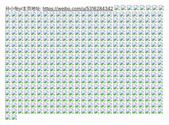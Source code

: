 孙小怡yi主页地址: https://weibo.com/u/5316284342 
![](https://wx4.sinaimg.cn/mw2000/005NMApEly1h9dny7cehqj32c0340npg.jpg) 
![](https://wx4.sinaimg.cn/mw2000/005NMApEly1h9dny8p39pj32c0340b2c.jpg) 
![](https://wx4.sinaimg.cn/mw2000/005NMApEly1h9dnxzlco9j3297309qv6.jpg) 
![](https://wx4.sinaimg.cn/mw2000/005NMApEly1h9dny3k9u4j32c0340e84.jpg) 
![](https://wx4.sinaimg.cn/mw2000/005NMApEly1h9dny5aoapj31or290b2a.jpg) 
![](https://wx4.sinaimg.cn/mw2000/005NMApEly1h9dny4cjfnj32c03407wi.jpg) 
![](https://wx4.sinaimg.cn/mw2000/005NMApEly1h9dny06pdgj30u012jqbo.jpg) 
![](https://wx4.sinaimg.cn/mw2000/005NMApEly1h9dny0zdfej30u012f187.jpg) 
![](https://wx4.sinaimg.cn/mw2000/005NMApEly1h9dny0l0y9j30u012nagq.jpg) 
![](https://wx4.sinaimg.cn/mw2000/005NMApEly1h8asxu6wftj31ba1bahdt.jpg) 
![](https://wx4.sinaimg.cn/mw2000/005NMApEly1h8asxq9kgmj32dc35shdv.jpg) 
![](https://wx4.sinaimg.cn/mw2000/005NMApEly1h8asxr4qa3j32co340e81.jpg) 
![](https://wx4.sinaimg.cn/mw2000/005NMApEly1h8asxvp496j33402c0b2b.jpg) 
![](https://wx4.sinaimg.cn/mw2000/005NMApEgy1h5nlr382o4j31400u0th5.jpg) 
![](https://wx4.sinaimg.cn/mw2000/005NMApEgy1h5nlstpmezj30u0140tfj.jpg) 
![](https://wx4.sinaimg.cn/mw2000/005NMApEgy1h5nlr1wt67j30u0140ago.jpg) 
![](https://wx4.sinaimg.cn/mw2000/005NMApEgy1h5nlr48jugj30u0140452.jpg) 
![](https://wx4.sinaimg.cn/mw2000/005NMApEly1h5j8iow6p6j32c0340e82.jpg) 
![](https://wx4.sinaimg.cn/mw2000/005NMApEly1h5j8ik8b60j32c0340hdu.jpg) 
![](https://wx4.sinaimg.cn/mw2000/005NMApEly1h5j8iqpss1j32c03404qq.jpg) 
![](https://wx4.sinaimg.cn/mw2000/005NMApEly1h5j8iskf3pj32c0340hdu.jpg) 
![](https://wx4.sinaimg.cn/mw2000/005NMApEly1h4w0dmyv05j31vn2i7kjn.jpg) 
![](https://wx4.sinaimg.cn/mw2000/005NMApEly1h4w0dpd3jzj32c0340b2d.jpg) 
![](https://wx4.sinaimg.cn/mw2000/005NMApEly1h4w0dj6ktkj31401hckjl.jpg) 
![](https://wx4.sinaimg.cn/mw2000/005NMApEly1h4w0dz0yb0j32c03407wm.jpg) 
![](https://wx4.sinaimg.cn/mw2000/005NMApEly1h4w0drp8lbj32c0340b2d.jpg) 
![](https://wx4.sinaimg.cn/mw2000/005NMApEly1h4w0dkwtj4j322d2ronpf.jpg) 
![](https://wx4.sinaimg.cn/mw2000/005NMApEly1h4be8ou31cj33402c07wj.jpg) 
![](https://wx4.sinaimg.cn/mw2000/005NMApEly1h4be8n9uezj32c03414qr.jpg) 
![](https://wx4.sinaimg.cn/mw2000/005NMApEly1h4be8kbe20j32732z7e83.jpg) 
![](https://wx4.sinaimg.cn/mw2000/005NMApEly1h4be8m28rtj32c0340b2c.jpg) 
![](https://wx4.sinaimg.cn/mw2000/005NMApEly1h38tpq1a0oj33402c0qv7.jpg) 
![](https://wx4.sinaimg.cn/mw2000/005NMApEly1h38trjc24jj329x20kx6p.jpg) 
![](https://wx4.sinaimg.cn/mw2000/005NMApEly1h38tpyx97uj32c0340e83.jpg) 
![](https://wx4.sinaimg.cn/mw2000/005NMApEly1h38tpmq27sj33402c04qq.jpg) 
![](https://wx4.sinaimg.cn/mw2000/005NMApEly1h38trl5n01j33402c04qq.jpg) 
![](https://wx4.sinaimg.cn/mw2000/005NMApEly1h38tps02lrj33402c0e82.jpg) 
![](https://wx4.sinaimg.cn/mw2000/005NMApEly1h38tpt1dwdj33402c0e82.jpg) 
![](https://wx4.sinaimg.cn/mw2000/005NMApEly1h38tq3axjrj32c033z4qs.jpg) 
![](https://wx4.sinaimg.cn/mw2000/005NMApEly1h38tpv9bndj32tc240hdu.jpg) 
![](https://wx4.sinaimg.cn/mw2000/005NMApEly1h38tpnoclkj315o1qm4qp.jpg) 
![](https://wx4.sinaimg.cn/mw2000/005NMApEly1h38tpqzi60j30uk4t8x6p.jpg) 
![](https://wx4.sinaimg.cn/mw2000/005NMApEly1h1ju8onegej32c834dkjn.jpg) 
![](https://wx4.sinaimg.cn/mw2000/005NMApEly1h1ju8mrgagj322n3401l1.jpg) 
![](https://wx4.sinaimg.cn/mw2000/005NMApEly1h1ju8jdnn0j32c0340b2d.jpg) 
![](https://wx4.sinaimg.cn/mw2000/005NMApEly1h0lz7zwno3j32df35skjn.jpg) 
![](https://wx4.sinaimg.cn/mw2000/005NMApEly1h0lz83zaxpj32df30ux6q.jpg) 
![](https://wx4.sinaimg.cn/mw2000/005NMApEly1h0lz81gvdkj31s22dfu0x.jpg) 
![](https://wx4.sinaimg.cn/mw2000/005NMApEly1h0lz86rnynj32df35s4qr.jpg) 
![](https://wx4.sinaimg.cn/mw2000/005NMApEly1gy7q944gwkj32c03404qs.jpg) 
![](https://wx4.sinaimg.cn/mw2000/005NMApEly1gy7q9ee69nj32bx340b2c.jpg) 
![](https://wx4.sinaimg.cn/mw2000/005NMApEly1gy7q9luzapj32bz3404qu.jpg) 
![](https://wx4.sinaimg.cn/mw2000/005NMApEly1gxp4offiftj32cl340b2c.jpg) 
![](https://wx4.sinaimg.cn/mw2000/005NMApEly1gxp4om7x7sj32dc35s4qs.jpg) 
![](https://wx4.sinaimg.cn/mw2000/005NMApEly1gxp4oj338jj32cl340x6r.jpg) 
![](https://wx4.sinaimg.cn/mw2000/005NMApEly1gx269gn0y6j31900u0dqv.jpg) 
![](https://wx4.sinaimg.cn/mw2000/005NMApEly1gx26a091q2j32db35se83.jpg) 
![](https://wx4.sinaimg.cn/mw2000/005NMApEly1gx269fefddj32c03414qr.jpg) 
![](https://wx4.sinaimg.cn/mw2000/005NMApEly1gwi38bdoh3j30yi0y4q74.jpg) 
![](https://wx4.sinaimg.cn/mw2000/005NMApEly1gw6l02gve7j33402c04qr.jpg) 
![](https://wx4.sinaimg.cn/mw2000/005NMApEly1gw6l00hnavj32d62u7b2a.jpg) 
![](https://wx4.sinaimg.cn/mw2000/005NMApEly1gw6kzylp7rj32db35s1kz.jpg) 
![](https://wx4.sinaimg.cn/mw2000/005NMApEgy1gul5x4f1xxj62ds1scx6q02.jpg) 
![](https://wx4.sinaimg.cn/mw2000/005NMApEly1gseeva8moyj32801o07wl.jpg) 
![](https://wx4.sinaimg.cn/mw2000/005NMApEly1gseevdtbeej32801o0x6s.jpg) 
![](https://wx4.sinaimg.cn/mw2000/005NMApEgy1grvwgkxl5xj32c0340hdu.jpg) 
![](https://wx4.sinaimg.cn/mw2000/005NMApEgy1grvwgsom8yj31sc2dsqv5.jpg) 
![](https://wx4.sinaimg.cn/mw2000/005NMApEly1grln2z2taej32bx340x6t.jpg) 
![](https://wx4.sinaimg.cn/mw2000/005NMApEly1grln2oxmp9j32c03404qt.jpg) 
![](https://wx4.sinaimg.cn/mw2000/005NMApEly1grln2s8k8qj32801o0u0z.jpg) 
![](https://wx4.sinaimg.cn/mw2000/005NMApEly1grln2vq9nzj31o0280qv7.jpg) 
![](https://wx4.sinaimg.cn/mw2000/005NMApEly1grln30me99j33402c0e82.jpg) 
![](https://wx4.sinaimg.cn/mw2000/005NMApEly1grln32j1x9j33402c04qr.jpg) 
![](https://wx4.sinaimg.cn/mw2000/005NMApEly1grln3qtr43j31e0148nfq.jpg) 
![](https://wx4.sinaimg.cn/mw2000/005NMApEly1grln3v7k6oj33402c0u14.jpg) 
![](https://wx4.sinaimg.cn/mw2000/005NMApEgy1gqz92znus7j32c0340kjw.jpg) 
![](https://wx4.sinaimg.cn/mw2000/005NMApEgy1gqz923l4v3j32173431kz.jpg) 
![](https://wx4.sinaimg.cn/mw2000/005NMApEgy1gqz926biwqj60lc0sgtpg02.jpg) 
![](https://wx4.sinaimg.cn/mw2000/005NMApEgy1gqz957p3zrj33402c0qvd.jpg) 
![](https://wx4.sinaimg.cn/mw2000/005NMApEgy1gqz954veypj32c1340b2k.jpg) 
![](https://wx4.sinaimg.cn/mw2000/005NMApEgy1gqz921trpqj32c03407wq.jpg) 
![](https://wx4.sinaimg.cn/mw2000/005NMApEgy1gqz92h47okj32c0340kjv.jpg) 
![](https://wx4.sinaimg.cn/mw2000/005NMApEgy1gqz925hb7fj33402c0kjo.jpg) 
![](https://wx4.sinaimg.cn/mw2000/005NMApEgy1gqz928837jj322y2jqqv9.jpg) 
![](https://wx4.sinaimg.cn/mw2000/005NMApEgy1gqz92e1tm5j32801o0kjn.jpg) 
![](https://wx4.sinaimg.cn/mw2000/005NMApEgy1gpq7q89pi7j32by340npg.jpg) 
![](https://wx4.sinaimg.cn/mw2000/005NMApEgy1gpq7qh2m12j32c0340b2b.jpg) 
![](https://wx4.sinaimg.cn/mw2000/005NMApEgy1gpq7qcwjznj32by340qv7.jpg) 
![](https://wx4.sinaimg.cn/mw2000/005NMApEgy1gpq7ql2bmsj32c0340hdv.jpg) 
![](https://wx4.sinaimg.cn/mw2000/005NMApEgy1gpjn05rclzj32cd2acb29.jpg) 
![](https://wx4.sinaimg.cn/mw2000/005NMApEly1glze26etx0j32c0340b2c.jpg) 
![](https://wx4.sinaimg.cn/mw2000/005NMApEly1glze23lcv7j32c02c07wi.jpg) 
![](https://wx4.sinaimg.cn/mw2000/005NMApEly1glze3figh4j31sc2dsqv5.jpg) 
![](https://wx4.sinaimg.cn/mw2000/005NMApEly1glze24ptd4j32a82a8hdt.jpg) 
![](https://wx4.sinaimg.cn/mw2000/005NMApEly1glze3bt7ofj31sc1sbnpd.jpg) 
![](https://wx4.sinaimg.cn/mw2000/005NMApEly1glze3elz98j330n1ybu0y.jpg) 
![](https://wx4.sinaimg.cn/mw2000/005NMApEly1glze3gjno3j31sb2ds4qq.jpg) 
![](https://wx4.sinaimg.cn/mw2000/005NMApEly1glze22jiv5j327b2tpnpe.jpg) 
![](https://wx4.sinaimg.cn/mw2000/005NMApEly1glze3cshy3j32c02c0kjm.jpg) 
![](https://wx4.sinaimg.cn/mw2000/005NMApEly1glx16o7cpsj31sc2ds1ky.jpg) 
![](https://wx4.sinaimg.cn/mw2000/005NMApEly1gld5sde4t2j33402c0u0x.jpg) 
![](https://wx4.sinaimg.cn/mw2000/005NMApEly1gld5sfus3kj322t309x6p.jpg) 
![](https://wx4.sinaimg.cn/mw2000/005NMApEly1gld5sn7kz7j33402c01kx.jpg) 
![](https://wx4.sinaimg.cn/mw2000/005NMApEly1gl8n23j1f5j32801o04qq.jpg) 
![](https://wx4.sinaimg.cn/mw2000/005NMApEly1gl8n20lvbtj32801o01ky.jpg) 
![](https://wx4.sinaimg.cn/mw2000/005NMApEly1gl8n24smttj33402c0qv6.jpg) 
![](https://wx4.sinaimg.cn/mw2000/005NMApEly1gl8n29jdw5j334022e4qr.jpg) 
![](https://wx4.sinaimg.cn/mw2000/005NMApEly1gl8n283teqj32ma22ze83.jpg) 
![](https://wx4.sinaimg.cn/mw2000/005NMApEly1gl8n1ymi5ij32801o0kjl.jpg) 
![](https://wx4.sinaimg.cn/mw2000/005NMApEly1gl8n21rj4hj33402c0npe.jpg) 
![](https://wx4.sinaimg.cn/mw2000/005NMApEly1gl8n26o5k7j32801o0u0y.jpg) 
![](https://wx4.sinaimg.cn/mw2000/005NMApEly1gl8n3mbia4j32c0340x6q.jpg) 
![](https://wx4.sinaimg.cn/mw2000/005NMApEly1gl6kl2e3dvj30tz0zjx3t.jpg) 
![](https://wx4.sinaimg.cn/mw2000/005NMApEly1gl30iq1fjuj31ml17xndx.jpg) 
![](https://wx4.sinaimg.cn/mw2000/005NMApEly1gl30i32spmj31o0280hdu.jpg) 
![](https://wx4.sinaimg.cn/mw2000/005NMApEly1gl30hxghw5j32c02c0u0x.jpg) 
![](https://wx4.sinaimg.cn/mw2000/005NMApEly1gl30i5hyt4j32801o0b2a.jpg) 
![](https://wx4.sinaimg.cn/mw2000/005NMApEly1gl30i1f32rj33402c0hdu.jpg) 
![](https://wx4.sinaimg.cn/mw2000/005NMApEly1gl30i8ghckj32801o07wj.jpg) 
![](https://wx4.sinaimg.cn/mw2000/005NMApEly1gkur70rxaej32801o0b2a.jpg) 
![](https://wx4.sinaimg.cn/mw2000/005NMApEly1gkur72ktqgj328o2zke84.jpg) 
![](https://wx4.sinaimg.cn/mw2000/005NMApEly1gkur6zczr5j33402c0npg.jpg) 
![](https://wx4.sinaimg.cn/mw2000/005NMApEly1gkur73sdu5j32c02c0x6p.jpg) 
![](https://wx4.sinaimg.cn/mw2000/005NMApEly1gkur760n2oj32801o0hdu.jpg) 
![](https://wx4.sinaimg.cn/mw2000/005NMApEly1gkur77k2dqj33403401ky.jpg) 
![](https://wx4.sinaimg.cn/mw2000/005NMApEly1gkj7rwd0ayj32c0340e85.jpg) 
![](https://wx4.sinaimg.cn/mw2000/005NMApEly1gki3v0gktnj326h2wne83.jpg) 
![](https://wx4.sinaimg.cn/mw2000/005NMApEly1gki3uj5lroj33402c0e84.jpg) 
![](https://wx4.sinaimg.cn/mw2000/005NMApEly1gki3uun6p9j33402c0x6v.jpg) 
![](https://wx4.sinaimg.cn/mw2000/005NMApEly1gki3umplf3j329g30lx6s.jpg) 
![](https://wx4.sinaimg.cn/mw2000/005NMApEly1gki3v2m7y4j33402c0e84.jpg) 
![](https://wx4.sinaimg.cn/mw2000/005NMApEly1gki3uomy23j32c0340b2e.jpg) 
![](https://wx4.sinaimg.cn/mw2000/005NMApEly1gki3v6sc7ej33402c0x6u.jpg) 
![](https://wx4.sinaimg.cn/mw2000/005NMApEly1gki3ur2qjkj33402c0b2c.jpg) 
![](https://wx4.sinaimg.cn/mw2000/005NMApEly1gki3v4rk5hj33402c0qv7.jpg) 
![](https://wx4.sinaimg.cn/mw2000/005NMApEly1gk8wx0kkolj31o0280x6q.jpg) 
![](https://wx4.sinaimg.cn/mw2000/005NMApEly1gjttdwu3t1j323n340kjm.jpg) 
![](https://wx4.sinaimg.cn/mw2000/005NMApEly1gjtte6smcej32c0340kjm.jpg) 
![](https://wx4.sinaimg.cn/mw2000/005NMApEly1gjttdze8z6j32c0340x6p.jpg) 
![](https://wx4.sinaimg.cn/mw2000/005NMApEly1gjttdu3vnmj32c0340kjm.jpg) 
![](https://wx4.sinaimg.cn/mw2000/005NMApEly1gjtte20747j32yo1o04qq.jpg) 
![](https://wx4.sinaimg.cn/mw2000/005NMApEly1gjttdy6taej32c03404qq.jpg) 
![](https://wx4.sinaimg.cn/mw2000/005NMApEly1gjtte0yozpj3215340e82.jpg) 
![](https://wx4.sinaimg.cn/mw2000/005NMApEly1gjttdvn13sj32c0340hdu.jpg) 
![](https://wx4.sinaimg.cn/mw2000/005NMApEly1gjtte60746j32c02pqqv5.jpg) 
![](https://wx4.sinaimg.cn/mw2000/005NMApEly1gjttka8gm8j32c03401kz.jpg) 
![](https://wx4.sinaimg.cn/mw2000/005NMApEly1gjjj9t9blaj30u00m7434.jpg) 
![](https://wx4.sinaimg.cn/mw2000/005NMApEly1gjgmhih3mtj32c0340hdv.jpg) 
![](https://wx4.sinaimg.cn/mw2000/005NMApEly1gjgmkuscpxj32yo1o0npe.jpg) 
![](https://wx4.sinaimg.cn/mw2000/005NMApEly1gjgmhj8ah3j31kw16qgy8.jpg) 
![](https://wx4.sinaimg.cn/mw2000/005NMApEly1gjgmhjkivxj31kw0xe7wh.jpg) 
![](https://wx4.sinaimg.cn/mw2000/005NMApEly1gjgmhojqn7j33402c0qv7.jpg) 
![](https://wx4.sinaimg.cn/mw2000/005NMApEly1gjgmhtqm87j32801o0b2a.jpg) 
![](https://wx4.sinaimg.cn/mw2000/005NMApEly1gjgmhpkz58j32c03407wi.jpg) 
![](https://wx4.sinaimg.cn/mw2000/005NMApEly1gjgmhqrr3jj32b32wl1ky.jpg) 
![](https://wx4.sinaimg.cn/mw2000/005NMApEly1gjgmhmos1dj32c0340npe.jpg) 
![](https://wx4.sinaimg.cn/mw2000/005NMApEly1gid7jkqz8sj316a1ke4qp.jpg) 
![](https://wx4.sinaimg.cn/mw2000/005NMApEly1gid7jlzn3oj316o1kwb29.jpg) 
![](https://wx4.sinaimg.cn/mw2000/005NMApEly1gid7jnfvy2j315s1gc4qp.jpg) 
![](https://wx4.sinaimg.cn/mw2000/005NMApEly1gid7jogv52j316o1kw4qp.jpg) 
![](https://wx4.sinaimg.cn/mw2000/005NMApEly1gid7jpg7mrj315o1jlwyn.jpg) 
![](https://wx4.sinaimg.cn/mw2000/005NMApEly1gid7jjcvbzj316f1klb29.jpg) 
![](https://wx4.sinaimg.cn/mw2000/005NMApEly1gid7jffnrnj316m1kve81.jpg) 
![](https://wx4.sinaimg.cn/mw2000/005NMApEly1gid7jho7taj316o1kwe81.jpg) 
![](https://wx4.sinaimg.cn/mw2000/005NMApEly1gid7m754o8j316n1kw4qp.jpg) 
![](https://wx4.sinaimg.cn/mw2000/005NMApEly1gibfvq62lpj324l2u4kjm.jpg) 
![](https://wx4.sinaimg.cn/mw2000/005NMApEly1gibfvo437jj326l2wt1ky.jpg) 
![](https://wx4.sinaimg.cn/mw2000/005NMApEly1gi6n38dcwkj321y2qmu0x.jpg) 
![](https://wx4.sinaimg.cn/mw2000/005NMApEly1gi6n39iw6oj325s2vp4qq.jpg) 
![](https://wx4.sinaimg.cn/mw2000/005NMApEly1gi6n3bdkagj328u2zsb2a.jpg) 
![](https://wx4.sinaimg.cn/mw2000/005NMApEly1gi6nn9t24sj31kw16onc0.jpg) 
![](https://wx4.sinaimg.cn/mw2000/005NMApEly1gi6n37boo0j316o1kwe81.jpg) 
![](https://wx4.sinaimg.cn/mw2000/005NMApEly1gi6nm0pu4xj316o1kw7wh.jpg) 
![](https://wx4.sinaimg.cn/mw2000/005NMApEly1gi3i8ozx3oj31sc2ds1ga.jpg) 
![](https://wx4.sinaimg.cn/mw2000/005NMApEly1gi3icmpuh4j32c0340b29.jpg) 
![](https://wx4.sinaimg.cn/mw2000/005NMApEly1gi3i8ritqsj32c02c04qp.jpg) 
![](https://wx4.sinaimg.cn/mw2000/005NMApEly1gi3i8qbh9wj33402c0x6q.jpg) 
![](https://wx4.sinaimg.cn/mw2000/005NMApEly1ghyd3swc7bj31kw0w0qfh.jpg) 
![](https://wx4.sinaimg.cn/mw2000/005NMApEly1ghyd44xm1yj316d1kjk9u.jpg) 
![](https://wx4.sinaimg.cn/mw2000/005NMApEly1ghyd3u9rrrj31kw0qawz1.jpg) 
![](https://wx4.sinaimg.cn/mw2000/005NMApEly1ghyd419892j32c02c04qp.jpg) 
![](https://wx4.sinaimg.cn/mw2000/005NMApEly1ghyd3x589ij313k11swq2.jpg) 
![](https://wx4.sinaimg.cn/mw2000/005NMApEly1ghyd3sa5djj3134136dqz.jpg) 
![](https://wx4.sinaimg.cn/mw2000/005NMApEly1ghyd438sxsj315o1jkwx3.jpg) 
![](https://wx4.sinaimg.cn/mw2000/005NMApEly1ghyd3v9wpoj31220xcqev.jpg) 
![](https://wx4.sinaimg.cn/mw2000/005NMApEly1ghyd3tr4p2j31kw14lnpd.jpg) 
![](https://wx4.sinaimg.cn/mw2000/005NMApEly1ghdi7g1fasj326w2x71ky.jpg) 
![](https://wx4.sinaimg.cn/mw2000/005NMApEly1ghdhuswe22j326y2xa1ky.jpg) 
![](https://wx4.sinaimg.cn/mw2000/005NMApEly1ghdhupny7uj316n1kwdvy.jpg) 
![](https://wx4.sinaimg.cn/mw2000/005NMApEly1ghdhxefqd7j316n1kwh0s.jpg) 
![](https://wx4.sinaimg.cn/mw2000/005NMApEly1ghdi6bv1s4j316o1kw7jm.jpg) 
![](https://wx4.sinaimg.cn/mw2000/005NMApEly1ghdhuo5lmij316o1kwwuu.jpg) 
![](https://wx4.sinaimg.cn/mw2000/005NMApEly1gh3cfoti7uj31kw16okag.jpg) 
![](https://wx4.sinaimg.cn/mw2000/005NMApEly1ggxkyd1ozwj31kw16oqul.jpg) 
![](https://wx4.sinaimg.cn/mw2000/005NMApEly1ggxkybqft2j322d2rekjl.jpg) 
![](https://wx4.sinaimg.cn/mw2000/005NMApEly1ggxkyb7r2yj31kw16ohdt.jpg) 
![](https://wx4.sinaimg.cn/mw2000/005NMApEly1ggxkwyz20nj315a1j11kx.jpg) 
![](https://wx4.sinaimg.cn/mw2000/005NMApEly1ggxkyes69lj32c0340kjn.jpg) 
![](https://wx4.sinaimg.cn/mw2000/005NMApEly1ggxkwziebwj31531it4qp.jpg) 
![](https://wx4.sinaimg.cn/mw2000/005NMApEly1ggxkyaq5hbj31kw16ob29.jpg) 
![](https://wx4.sinaimg.cn/mw2000/005NMApEly1ggxkwy42jaj327o340b2a.jpg) 
![](https://wx4.sinaimg.cn/mw2000/005NMApEly1ggxkydrkvjj31kw16o7wh.jpg) 
![](https://wx4.sinaimg.cn/mw2000/005NMApEly1ggs2a7hgy0j32c03404qq.jpg) 
![](https://wx4.sinaimg.cn/mw2000/005NMApEly1ggs25bnwjyj316o1kwqnv.jpg) 
![](https://wx4.sinaimg.cn/mw2000/005NMApEly1ggs2a9q09sj33402c0qrs.jpg) 
![](https://wx4.sinaimg.cn/mw2000/005NMApEly1ggf6wq0ajij31kw16ox69.jpg) 
![](https://wx4.sinaimg.cn/mw2000/005NMApEly1ggf6tn0muhj316o1kwk8p.jpg) 
![](https://wx4.sinaimg.cn/mw2000/005NMApEly1ggf6tnu24nj316o1kw1aw.jpg) 
![](https://wx4.sinaimg.cn/mw2000/005NMApEly1ggf6tjvsldj316o1kwaz4.jpg) 
![](https://wx4.sinaimg.cn/mw2000/005NMApEly1ggf7awmhvfj316o1kwe48.jpg) 
![](https://wx4.sinaimg.cn/mw2000/005NMApEly1ggf6th96rwj314f1hxama.jpg) 
![](https://wx4.sinaimg.cn/mw2000/005NMApEly1ggf6tgpi2jj31541iunb5.jpg) 
![](https://wx4.sinaimg.cn/mw2000/005NMApEly1ggf6zyk9h4j31kw16o4ph.jpg) 
![](https://wx4.sinaimg.cn/mw2000/005NMApEly1ggf7bwggbcj31kw16o1iv.jpg) 
![](https://wx4.sinaimg.cn/mw2000/005NMApEly1ggf6yghknfj31kw16ox4p.jpg) 
![](https://wx4.sinaimg.cn/mw2000/005NMApEly1ggd0dby76xj32bb332npd.jpg) 
![](https://wx4.sinaimg.cn/mw2000/005NMApEly1ggd0d7i5zqj326u2x4qv6.jpg) 
![](https://wx4.sinaimg.cn/mw2000/005NMApEly1ggd0d9xb7gj32bb3324qq.jpg) 
![](https://wx4.sinaimg.cn/mw2000/005NMApEly1gg9m6lf9mej30iz0iz74r.jpg) 
![](https://wx4.sinaimg.cn/mw2000/005NMApEly1gg9lh4qwakj32c03404qr.jpg) 
![](https://wx4.sinaimg.cn/mw2000/005NMApEly1gg9ldhatmwj32801o0b2a.jpg) 
![](https://wx4.sinaimg.cn/mw2000/005NMApEly1gg9lcmscdaj316o1kw1kx.jpg) 
![](https://wx4.sinaimg.cn/mw2000/005NMApEly1gg9ld9j5o1j31o0280e82.jpg) 
![](https://wx4.sinaimg.cn/mw2000/005NMApEly1gg9ld62eoaj31o0280b2a.jpg) 
![](https://wx4.sinaimg.cn/mw2000/005NMApEly1gg9m5cixioj31o0280hdu.jpg) 
![](https://wx4.sinaimg.cn/mw2000/005NMApEly1gg9lrfmk3pj30rs5ytb2e.jpg) 
![](https://wx4.sinaimg.cn/mw2000/005NMApEly1gg9m6l47k9j30hs0hsaa1.jpg) 
![](https://wx4.sinaimg.cn/mw2000/005NMApEly1gg733sxkoej3334334qv6.jpg) 
![](https://wx4.sinaimg.cn/mw2000/005NMApEly1gg733nwr9aj31kw186x0x.jpg) 
![](https://wx4.sinaimg.cn/mw2000/005NMApEly1gg733q7ujlj32ba3324qq.jpg) 
![](https://wx4.sinaimg.cn/mw2000/005NMApEly1gg737pkfizj32801o0b2a.jpg) 
![](https://wx4.sinaimg.cn/mw2000/005NMApEly1gg733y619rj33322bbe83.jpg) 
![](https://wx4.sinaimg.cn/mw2000/005NMApEly1gg735j2oflj316o1kw4qp.jpg) 
![](https://wx4.sinaimg.cn/mw2000/005NMApEly1gg733v1260j32bb3324qq.jpg) 
![](https://wx4.sinaimg.cn/mw2000/005NMApEly1gg735k1oiuj316o1kw4qp.jpg) 
![](https://wx4.sinaimg.cn/mw2000/005NMApEly1gg733lzzx2j33322bbnpe.jpg) 
![](https://wx4.sinaimg.cn/mw2000/005NMApEly1gg63paugt9j30yi0xrk3a.jpg) 
![](https://wx4.sinaimg.cn/mw2000/005NMApEly1gg36pagkwrj30te1g9156.jpg) 
![](https://wx4.sinaimg.cn/mw2000/005NMApEly1gg12axd7luj32bb2bb1am.jpg) 
![](https://wx4.sinaimg.cn/mw2000/005NMApEly1gg1238ekzqj31kw16o4qp.jpg) 
![](https://wx4.sinaimg.cn/mw2000/005NMApEly1gg123bla0hj32632w54qq.jpg) 
![](https://wx4.sinaimg.cn/mw2000/005NMApEly1gg1239rgt0j325c2v4b2a.jpg) 
![](https://wx4.sinaimg.cn/mw2000/005NMApEly1gg123af995j31kw16ott8.jpg) 
![](https://wx4.sinaimg.cn/mw2000/005NMApEly1gg12eg8uqvj31qh2bb4pk.jpg) 
![](https://wx4.sinaimg.cn/mw2000/005NMApEly1gfqzhz15nrj32c0340u0y.jpg) 
![](https://wx4.sinaimg.cn/mw2000/005NMApEly1gfqzi1oriej316o1kw7wh.jpg) 
![](https://wx4.sinaimg.cn/mw2000/005NMApEly1gfqzi0vjmhj316o1kwgxs.jpg) 
![](https://wx4.sinaimg.cn/mw2000/005NMApEly1gfqzi0c19bj31kw16oe81.jpg) 
![](https://wx4.sinaimg.cn/mw2000/005NMApEly1gfqzi2sik3j32552uu4qq.jpg) 
![](https://wx4.sinaimg.cn/mw2000/005NMApEly1gfqzi58dxjj33402c0hdv.jpg) 
![](https://wx4.sinaimg.cn/mw2000/005NMApEly1gfhdd161ltj32512up4qq.jpg) 
![](https://wx4.sinaimg.cn/mw2000/005NMApEly1gfhdd2f89aj33402c0x6p.jpg) 
![](https://wx4.sinaimg.cn/mw2000/005NMApEly1gfhdd3hocpj30yi0yiah9.jpg) 
![](https://wx4.sinaimg.cn/mw2000/005NMApEly1gffaogyh9qj30qo0qowhf.jpg) 
![](https://wx4.sinaimg.cn/mw2000/005NMApEly1gff9y6cd31j316o1kwkjl.jpg) 
![](https://wx4.sinaimg.cn/mw2000/005NMApEly1gff9y5p506j316o1kwkjl.jpg) 
![](https://wx4.sinaimg.cn/mw2000/005NMApEly1gff9y4xlojj316o1kwe81.jpg) 
![](https://wx4.sinaimg.cn/mw2000/005NMApEly1gffa9g7jbfj31kw16o7wh.jpg) 
![](https://wx4.sinaimg.cn/mw2000/005NMApEly1gffank03f3j31hc0u0h6c.jpg) 
![](https://wx4.sinaimg.cn/mw2000/005NMApEly1gfcp2qfug0j31400u0nk2.jpg) 
![](https://wx4.sinaimg.cn/mw2000/005NMApEly1gfcp2v9kprj30u01407b0.jpg) 
![](https://wx4.sinaimg.cn/mw2000/005NMApEly1gfcp2r9mkdj31400u0kfu.jpg) 
![](https://wx4.sinaimg.cn/mw2000/005NMApEly1gfcp2scx2yj30u0141kg1.jpg) 
![](https://wx4.sinaimg.cn/mw2000/005NMApEly1gfcp2vt8c3j30u0140gwu.jpg) 
![](https://wx4.sinaimg.cn/mw2000/005NMApEly1gfcp2t816hj30u0140qqr.jpg) 
![](https://wx4.sinaimg.cn/mw2000/005NMApEly1gfcp2tz2adj30u01417st.jpg) 
![](https://wx4.sinaimg.cn/mw2000/005NMApEly1gfcp2oexdbj30u0140tjf.jpg) 
![](https://wx4.sinaimg.cn/mw2000/005NMApEly1gfcp2uqpb4j31400u01h2.jpg) 
![](https://wx4.sinaimg.cn/mw2000/005NMApEly1gfcp2phi24j31400u0h9i.jpg) 
![](https://wx4.sinaimg.cn/mw2000/005NMApEly1gfcp2wbg8pj30u0140gyp.jpg) 
![](https://wx4.sinaimg.cn/mw2000/005NMApEly1gfc04wg28kj31400u0wsi.jpg) 
![](https://wx4.sinaimg.cn/mw2000/005NMApEly1gfc04uvrs5j31hc0u0k7k.jpg) 
![](https://wx4.sinaimg.cn/mw2000/005NMApEly1gfc04r5hvgj31400u0n7s.jpg) 
![](https://wx4.sinaimg.cn/mw2000/005NMApEly1gfc04u8zcaj31400u0nbu.jpg) 
![](https://wx4.sinaimg.cn/mw2000/005NMApEly1gfc04rs623j31400u0wqi.jpg) 
![](https://wx4.sinaimg.cn/mw2000/005NMApEly1gfc04t2hzyj31400u0n9w.jpg) 
![](https://wx4.sinaimg.cn/mw2000/005NMApEly1gfc04tqb7hj31hc0u07m0.jpg) 
![](https://wx4.sinaimg.cn/mw2000/005NMApEly1gfc04sa8wij31400u0nam.jpg) 
![](https://wx4.sinaimg.cn/mw2000/005NMApEly1gfc0ejs8lfj31400u0amo.jpg) 
![](https://wx4.sinaimg.cn/mw2000/005NMApEly1gfc05i64hxj31400u0qhd.jpg) 
![](https://wx4.sinaimg.cn/mw2000/005NMApEly1gfc05imd7cj31400u0dmg.jpg) 
![](https://wx4.sinaimg.cn/mw2000/005NMApEly1gfc04x9zv3j30u0140gul.jpg) 
![](https://wx4.sinaimg.cn/mw2000/005NMApEly1gf98ys2t1oj32801o0npd.jpg) 
![](https://wx4.sinaimg.cn/mw2000/005NMApEly1gf990tew5yj30ui0uih1p.jpg) 
![](https://wx4.sinaimg.cn/mw2000/005NMApEly1gf98ywfjpjj31o02804qq.jpg) 
![](https://wx4.sinaimg.cn/mw2000/005NMApEly1gf2qcu1qb5j32ds1scb2d.jpg) 
![](https://wx4.sinaimg.cn/mw2000/005NMApEly1gf2qd0wfvfj32ds1sce84.jpg) 
![](https://wx4.sinaimg.cn/mw2000/005NMApEly1gf2qd4n1ztj32801o0qv6.jpg) 
![](https://wx4.sinaimg.cn/mw2000/005NMApEly1gf2qduq7zdj32ds1sc7wl.jpg) 
![](https://wx4.sinaimg.cn/mw2000/005NMApEly1gf2qdwttvgj32ds1sc7wj.jpg) 
![](https://wx4.sinaimg.cn/mw2000/005NMApEly1gf2qdzr7cuj32801o07wj.jpg) 
![](https://wx4.sinaimg.cn/mw2000/005NMApEly1gf2qe1u324j32801o0npe.jpg) 
![](https://wx4.sinaimg.cn/mw2000/005NMApEly1gf2qe3nd8uj32801o04qr.jpg) 
![](https://wx4.sinaimg.cn/mw2000/005NMApEly1gf2qe5d6hsj32801o0x6p.jpg) 
![](https://wx4.sinaimg.cn/mw2000/005NMApEly1gf08wnlca5j32801o0x6q.jpg) 
![](https://wx4.sinaimg.cn/mw2000/005NMApEly1gf08wegje8j324c2qae82.jpg) 
![](https://wx4.sinaimg.cn/mw2000/005NMApEly1gf08wgx2p5j32322m6kjm.jpg) 
![](https://wx4.sinaimg.cn/mw2000/005NMApEly1gf08wpd37hj31kw16o4qp.jpg) 
![](https://wx4.sinaimg.cn/mw2000/005NMApEly1gf08wke0icj32801o01kz.jpg) 
![](https://wx4.sinaimg.cn/mw2000/005NMApEly1gf08w7qudnj30yi189ww2.jpg) 
![](https://wx4.sinaimg.cn/mw2000/005NMApEly1gepqipcs6jj30u018dn8n.jpg) 
![](https://wx4.sinaimg.cn/mw2000/005NMApEly1gepqiaaisjj333x24we82.jpg) 
![](https://wx4.sinaimg.cn/mw2000/005NMApEly1gepqijeagxj33402c0kjm.jpg) 
![](https://wx4.sinaimg.cn/mw2000/005NMApEly1gepqikay83j31400pawkw.jpg) 
![](https://wx4.sinaimg.cn/mw2000/005NMApEly1gepqiowk0yj3140140tdt.jpg) 
![](https://wx4.sinaimg.cn/mw2000/005NMApEly1gepqibf431j31tc17kdya.jpg) 
![](https://wx4.sinaimg.cn/mw2000/005NMApEly1gepqwrn0t1j30u0140k0q.jpg) 
![](https://wx4.sinaimg.cn/mw2000/005NMApEly1gepqi7b6o3j33402c01kz.jpg) 
![](https://wx4.sinaimg.cn/mw2000/005NMApEly1gepqin7tp4j31400u0kc9.jpg) 
![](https://wx4.sinaimg.cn/mw2000/005NMApEly1gepqinvwyzj31400u01fa.jpg) 
![](https://wx4.sinaimg.cn/mw2000/005NMApEly1geme4cc6fhj327h2y9kjm.jpg) 
![](https://wx4.sinaimg.cn/mw2000/005NMApEly1geme4g4lejj324x2ukhdu.jpg) 
![](https://wx4.sinaimg.cn/mw2000/005NMApEly1geme45ag0nj330m29g1kz.jpg) 
![](https://wx4.sinaimg.cn/mw2000/005NMApEly1geme48o73vj330o29ib2b.jpg) 
![](https://wx4.sinaimg.cn/mw2000/005NMApEly1geme41xz4wj32c02c0kjm.jpg) 
![](https://wx4.sinaimg.cn/mw2000/005NMApEly1geme43p0uqj331829x1kz.jpg) 
![](https://wx4.sinaimg.cn/mw2000/005NMApEly1geme471b29j32ze28jqv6.jpg) 
![](https://wx4.sinaimg.cn/mw2000/005NMApEly1geme4a9k2gj3294306b2b.jpg) 
![](https://wx4.sinaimg.cn/mw2000/005NMApEly1geme4effyaj32752xjnpe.jpg) 
![](https://wx4.sinaimg.cn/mw2000/005NMApEly1geioez019sj32c02c07wi.jpg) 
![](https://wx4.sinaimg.cn/mw2000/005NMApEly1gc5lvfdgfcj31o0280qv6.jpg) 
![](https://wx4.sinaimg.cn/mw2000/005NMApEly1gc5lvl3cdgj31o0280npe.jpg) 
![](https://wx4.sinaimg.cn/mw2000/005NMApEly1gc5lvifw8xj31o0280kjm.jpg) 
![](https://wx4.sinaimg.cn/mw2000/005NMApEly1gc5lvjp8vgj31o0280kjm.jpg) 
![](https://wx4.sinaimg.cn/mw2000/005NMApEly1gc5lvgve1xj31o0280npe.jpg) 
![](https://wx4.sinaimg.cn/mw2000/005NMApEly1gc5lvmjoy6j31o0280x6q.jpg) 
![](https://wx4.sinaimg.cn/mw2000/005NMApEly1gbafj12wdbj32bq340e84.jpg) 
![](https://wx4.sinaimg.cn/mw2000/005NMApEly1gbafie5svnj31sc2e27wh.jpg) 
![](https://wx4.sinaimg.cn/mw2000/005NMApEly1gbafi5c7h9j32c03401l2.jpg) 
![](https://wx4.sinaimg.cn/mw2000/005NMApEly1gbafiftvlvj31sc2e6e7f.jpg) 
![](https://wx4.sinaimg.cn/mw2000/005NMApEly1gbafhd0ksjj31sc2e21kx.jpg) 
![](https://wx4.sinaimg.cn/mw2000/005NMApEly1gbafitdw14j32c0340b2d.jpg) 
![](https://wx4.sinaimg.cn/mw2000/005NMApEly1gbafimzbiaj33402c07wj.jpg) 
![](https://wx4.sinaimg.cn/mw2000/005NMApEly1gbafmsdi74j33402c0npf.jpg) 
![](https://wx4.sinaimg.cn/mw2000/005NMApEly1gbafixosccj32bn340kjo.jpg) 
![](https://wx4.sinaimg.cn/mw2000/005NMApEly1gbafica6h9j32bt340kjn.jpg) 
![](https://wx4.sinaimg.cn/mw2000/005NMApEly1gbafivrblaj32b02v24qr.jpg) 
![](https://wx4.sinaimg.cn/mw2000/005NMApEly1gb5r4329lkj32bw3407wj.jpg) 
![](https://wx4.sinaimg.cn/mw2000/005NMApEly1gb5r3wdsnnj31sc2ds7wi.jpg) 
![](https://wx4.sinaimg.cn/mw2000/005NMApEly1gb5r46ud7ej32c0340npd.jpg) 
![](https://wx4.sinaimg.cn/mw2000/005NMApEly1gb24vjgyn0j32bk3407wj.jpg) 
![](https://wx4.sinaimg.cn/mw2000/005NMApEly1gb24vnjxk8j32801o0x6q.jpg) 
![](https://wx4.sinaimg.cn/mw2000/005NMApEly1gb24vrb8c1j32801o0x6q.jpg) 
![](https://wx4.sinaimg.cn/mw2000/005NMApEly1gb24vtvonvj32c0340e81.jpg) 
![](https://wx4.sinaimg.cn/mw2000/005NMApEly1ga28rpaf3bj31o01404qq.jpg) 
![](https://wx4.sinaimg.cn/mw2000/005NMApEly1ga28rfrlpej31o01404qq.jpg) 
![](https://wx4.sinaimg.cn/mw2000/005NMApEly1ga28rqnk74j31o01404qq.jpg) 
![](https://wx4.sinaimg.cn/mw2000/005NMApEly1ga28rj7aodj31o01404qq.jpg) 
![](https://wx4.sinaimg.cn/mw2000/005NMApEly1ga28rmmay7j31o0140x6p.jpg) 
![](https://wx4.sinaimg.cn/mw2000/005NMApEly1ga28rhfg7nj31o01401ky.jpg) 
![](https://wx4.sinaimg.cn/mw2000/005NMApEly1ga28rstkpfj32yo1o0qv5.jpg) 
![](https://wx4.sinaimg.cn/mw2000/005NMApEly1ga28rkl1vfj31o0140x6p.jpg) 
![](https://wx4.sinaimg.cn/mw2000/005NMApEly1ga28rrqh6mj31o0140npd.jpg) 
![](https://wx4.sinaimg.cn/mw2000/005NMApEly1ga28rtij9wj30u00u0auw.jpg) 
![](https://wx4.sinaimg.cn/mw2000/005NMApEly1ga28hcu45qj31901o0b2a.jpg) 
![](https://wx4.sinaimg.cn/mw2000/005NMApEly1ga28h95htlj31o01904qq.jpg) 
![](https://wx4.sinaimg.cn/mw2000/005NMApEly1ga28ixlgskj31o0190b2a.jpg) 
![](https://wx4.sinaimg.cn/mw2000/005NMApEly1ga28h4z20oj31901o07wi.jpg) 
![](https://wx4.sinaimg.cn/mw2000/005NMApEly1ga28h2p3f7j30yi0s0apd.jpg) 
![](https://wx4.sinaimg.cn/mw2000/005NMApEly1ga28hb57iej31hc0u0000.jpg) 
![](https://wx4.sinaimg.cn/mw2000/005NMApEly1ga28j06a6pj31o01907wi.jpg) 
![](https://wx4.sinaimg.cn/mw2000/005NMApEly1ga28h74vmlj31o01901ky.jpg) 
![](https://wx4.sinaimg.cn/mw2000/005NMApEly1ga28ha8r2ej31o00xrnpd.jpg) 
![](https://wx4.sinaimg.cn/mw2000/005NMApEly1ga28ivpr2pj31o0190e82.jpg) 
![](https://wx4.sinaimg.cn/mw2000/005NMApEly1g9xs9mi10pj31o01o0x6p.jpg) 
![](https://wx4.sinaimg.cn/mw2000/005NMApEly1g9xs9o9zsgj31o01o01ky.jpg) 
![](https://wx4.sinaimg.cn/mw2000/005NMApEly1g9xsgkbt4lj31o01o01ky.jpg) 
![](https://wx4.sinaimg.cn/mw2000/005NMApEly1g8xxn6r2iaj31o01o01ky.jpg) 
![](https://wx4.sinaimg.cn/mw2000/005NMApEly1g8xxmwfpzaj31931o0x6p.jpg) 
![](https://wx4.sinaimg.cn/mw2000/005NMApEly1g8xxmzp3dxj31931o0u0x.jpg) 
![](https://wx4.sinaimg.cn/mw2000/005NMApEly1g8xxn0n12wj315o1qi1kx.jpg) 
![](https://wx4.sinaimg.cn/mw2000/005NMApEly1g8xxmy4vm6j31e01uo4qq.jpg) 
![](https://wx4.sinaimg.cn/mw2000/005NMApEly1g8xxn4ij1nj31o00xrqv5.jpg) 
![](https://wx4.sinaimg.cn/mw2000/005NMApEly1g8xxn2shy2j31931o04qq.jpg) 
![](https://wx4.sinaimg.cn/mw2000/005NMApEly1g8xxn7ieofj30ku0ku46x.jpg) 
![](https://wx4.sinaimg.cn/mw2000/005NMApEly1g8xxmut1aaj31o01934qq.jpg) 
![](https://wx4.sinaimg.cn/mw2000/005NMApEly1g5a9h77xd4j31931o0u0x.jpg) 
![](https://wx4.sinaimg.cn/mw2000/005NMApEly1g5a9hbowgqj31901o0x6p.jpg) 
![](https://wx4.sinaimg.cn/mw2000/005NMApEly1g5a9hd5gkyj31901o0hdu.jpg) 
![](https://wx4.sinaimg.cn/mw2000/005NMApEly1g5a9hej71ij31901o0x6p.jpg) 
![](https://wx4.sinaimg.cn/mw2000/005NMApEly1g3v8k2wl8bj33k02o0b2a.jpg) 
![](https://wx4.sinaimg.cn/mw2000/005NMApEly1g3v8jxwclgj315o15oe81.jpg) 
![](https://wx4.sinaimg.cn/mw2000/005NMApEly1g3v8k0xx8sj31o01o01kz.jpg) 
![](https://wx4.sinaimg.cn/mw2000/005NMApEly1g3v8k8g584j318w1o0x6q.jpg) 
![](https://wx4.sinaimg.cn/mw2000/005NMApEly1g3v8jwbcf9j31qi1qi7wh.jpg) 
![](https://wx4.sinaimg.cn/mw2000/005NMApEly1g3v8k5d2omj33k02o0b2a.jpg) 
![](https://wx4.sinaimg.cn/mw2000/005NMApEly1g3v8kcsp1ej31o01o0kjm.jpg) 
![](https://wx4.sinaimg.cn/mw2000/005NMApEly1g3v8ka9wovj31o01o0e82.jpg) 
![](https://wx4.sinaimg.cn/mw2000/005NMApEly1g3v8jv6p5hj31o01o04qr.jpg) 
![](https://wx4.sinaimg.cn/mw2000/005NMApEly1g2jwa78e1sj32by2cne84.jpg) 
![](https://wx4.sinaimg.cn/mw2000/005NMApEly1g2jwa92gsnj31o01o0e82.jpg) 
![](https://wx4.sinaimg.cn/mw2000/005NMApEly1g2jwac95g9j31w12ipnph.jpg) 
![](https://wx4.sinaimg.cn/mw2000/005NMApEly1g2jwafnvbxj32by2cdb2d.jpg) 
![](https://wx4.sinaimg.cn/mw2000/005NMApEly1g2jwa0id0dj32ip2ipnph.jpg) 
![](https://wx4.sinaimg.cn/mw2000/005NMApEly1g2jwa3daftj31hc1hchdu.jpg) 
![](https://wx4.sinaimg.cn/mw2000/005NMApEly1g29appzgdmj31zk1hoe82.jpg) 
![](https://wx4.sinaimg.cn/mw2000/005NMApEly1g29aqil5hwj31zk1ho4qn.jpg) 
![](https://wx4.sinaimg.cn/mw2000/005NMApEly1g29aqu2mmcj31zk1ho7wi.jpg) 
![](https://wx4.sinaimg.cn/mw2000/005NMApEly1g29apd2r47j31ho1zk7wi.jpg) 
![](https://wx4.sinaimg.cn/mw2000/005NMApEly1g29ar4fxh4j31ho1zkqv6.jpg) 
![](https://wx4.sinaimg.cn/mw2000/005NMApEly1g29arg4ti4j31zk1ho7wi.jpg) 
![](https://wx4.sinaimg.cn/mw2000/005NMApEly1g29artebn8j31zk1hob2a.jpg) 
![](https://wx4.sinaimg.cn/mw2000/005NMApEly1g29aq2wid0j31zk1hoe82.jpg) 
![](https://wx4.sinaimg.cn/mw2000/005NMApEly1g29as6smcdj31zk1hob2a.jpg) 
![](https://wx4.sinaimg.cn/mw2000/005NMApEly1g25h7q3w27j315o15o1f0.jpg) 
![](https://wx4.sinaimg.cn/mw2000/005NMApEly1g1t506roasj31ps1pse82.jpg) 
![](https://wx4.sinaimg.cn/mw2000/005NMApEly1g1t509m9bgj32801o0qv9.jpg) 
![](https://wx4.sinaimg.cn/mw2000/005NMApEly1g1t50cv2ndj31v71cz7wk.jpg) 
![](https://wx4.sinaimg.cn/mw2000/005NMApEly1g1t50dblsij30u00u0tbx.jpg) 
![](https://wx4.sinaimg.cn/mw2000/005NMApEly1g12n3q6aajj31400u0kgq.jpg) 
![](https://wx4.sinaimg.cn/mw2000/005NMApEly1g12n3tic3bj31400u0h8n.jpg) 
![](https://wx4.sinaimg.cn/mw2000/005NMApEly1g12n3p97njj31400u0axt.jpg) 
![](https://wx4.sinaimg.cn/mw2000/005NMApEly1g12n4gxbzuj30u00u00wy.jpg) 
![](https://wx4.sinaimg.cn/mw2000/005NMApEly1g12n3s4rhgj31400u0kf4.jpg) 
![](https://wx4.sinaimg.cn/mw2000/005NMApEly1g12n3rc3p3j315o15ox0q.jpg) 
![](https://wx4.sinaimg.cn/mw2000/005NMApEly1g12n3u5m0fj31400u0k6d.jpg) 
![](https://wx4.sinaimg.cn/mw2000/005NMApEly1fw6p5ggyvbj31w02io4qt.jpg) 
![](https://wx4.sinaimg.cn/mw2000/005NMApEly1fw6p0n6ymaj31w02ionpg.jpg) 
![](https://wx4.sinaimg.cn/mw2000/005NMApEly1fw6p2d7g98j31w12ipe85.jpg) 
![](https://wx4.sinaimg.cn/mw2000/005NMApEly1fw6p68edudj31vg2io4qu.jpg) 
![](https://wx4.sinaimg.cn/mw2000/005NMApEly1fut4lny5b2j31vo2iohdv.jpg) 
![](https://wx4.sinaimg.cn/mw2000/005NMApEly1fut4lywd07j31ny19unpd.jpg) 
![](https://wx4.sinaimg.cn/mw2000/005NMApEly1fut4mca9zsj31o00u07wh.jpg) 
![](https://wx4.sinaimg.cn/mw2000/005NMApEly1fut4lu9t9wj31w12ip4qr.jpg) 
![](https://wx4.sinaimg.cn/mw2000/005NMApEly1fut4lx8byjj31w12ipqv8.jpg) 
![](https://wx4.sinaimg.cn/mw2000/005NMApEly1fut4lxqb0nj30c80bugmc.jpg) 
![](https://wx4.sinaimg.cn/mw2000/005NMApEly1ft4vo2ros9j31w12ip7wk.jpg) 
![](https://wx4.sinaimg.cn/mw2000/005NMApEly1ft4vod6y7aj30u00u0ndj.jpg) 
![](https://wx4.sinaimg.cn/mw2000/005NMApEly1ft4vnve3xhj31w12ipx6r.jpg) 
![](https://wx4.sinaimg.cn/mw2000/005NMApEly1ft4vnlzukdj30mi0u0jx2.jpg) 
![](https://wx4.sinaimg.cn/mw2000/005NMApEly1ft4vqlx84xj31be0qo0x7.jpg) 
![](https://wx4.sinaimg.cn/mw2000/005NMApEly1ft4vob6ksxj32o03k0npf.jpg) 
![](https://wx4.sinaimg.cn/mw2000/005NMApEly1fp0kidkmg2j318g0xc1kx.jpg) 
![](https://wx4.sinaimg.cn/mw2000/005NMApEly1fp0kie54d9j30zk0qodln.jpg) 
![](https://wx4.sinaimg.cn/mw2000/005NMApEly1fp0kiets49j30xc18g7jw.jpg) 
